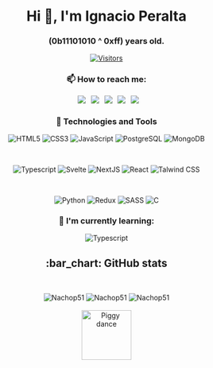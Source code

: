 <h1 align="center">Hi 👋, I'm Ignacio Peralta</h1>
<h3 align="center">(0b11101010 ^ 0xff) years old.</h3>

<div align="center">

[![Visitors](https://api.visitorbadge.io/api/visitors?path=https%3A%2F%2Fgithub.com%2FNachop51%2F&label=Profile%20views&labelColor=%23d9e3f0&countColor=%23f47373)](https://visitorbadge.io/status?path=https%3A%2F%2Fgithub.com%2FNachop51%2F)

</div>
<h3 align="center"> 📫 How to reach me: </h3>

<div align="center">

&ensp;[<img src="https://img.shields.io/badge/Gmail-D14836?style=for-the-badge&logo=gmail&logoColor=white" />](mailto:nachoperalta0@gmail.com)
&ensp;[<img src="https://img.shields.io/badge/linkedin-%230077B5.svg?style=for-the-badge&logo=linkedin&logoColor=white" />](https://www.linkedin.com/in/ignacio-peralta-dev/)
&ensp;[<img src="https://img.shields.io/badge/Twitter-%231DA1F2.svg?style=for-the-badge&logo=Twitter&logoColor=white" />](https://twitter.com/inach0f)
&ensp;[<img src="https://img.shields.io/badge/Instagram-%23E4405F.svg?style=for-the-badge&logo=Instagram&logoColor=white" />](https://www.instagram.com/nachop51/)
&ensp;[<img src="https://img.shields.io/badge/github-%23121011.svg?style=for-the-badge&logo=github&logoColor=white">](https://github.com/Nachop51/)

</div>

<h3 align="center"> 🔧 Technologies and Tools </h3>

<div align="center">

![HTML5](https://img.shields.io/badge/html5-%23E34F26.svg?style=for-the-badge&logo=html5&logoColor=white)
![CSS3](https://img.shields.io/badge/css3-%231572B6.svg?style=for-the-badge&logo=css3&logoColor=white)
![JavaScript](https://img.shields.io/badge/javascript-%23323330.svg?style=for-the-badge&logo=javascript&logoColor=%23F7DF1E)
![PostgreSQL](https://img.shields.io/badge/PostgreSQL-316192?style=for-the-badge&logo=postgresql&logoColor=white)
![MongoDB](https://img.shields.io/badge/MongoDB-%234ea94b.svg?style=for-the-badge&logo=mongodb&logoColor=white)

<br />

![Typescript](https://img.shields.io/badge/TypeScript-007ACC?style=for-the-badge&logo=typescript&logoColor=white)
![Svelte](https://img.shields.io/badge/svelte-%23f1413d.svg?style=for-the-badge&logo=svelte&logoColor=white)
![NextJS](https://img.shields.io/badge/next%20js-000000?style=for-the-badge&logo=nextdotjs&logoColor=white)
![React](https://img.shields.io/badge/react-%2320232a.svg?style=for-the-badge&logo=react&logoColor=%2361DAFB)
![Talwind CSS](https://img.shields.io/badge/Tailwind_CSS-38B2AC?style=for-the-badge&logo=tailwind-css&logoColor=white)

<br />

![Python](https://img.shields.io/badge/python-3670A0?style=for-the-badge&logo=python&logoColor=ffdd54)
![Redux](https://img.shields.io/badge/Redux-593D88?style=for-the-badge&logo=redux&logoColor=white)
![SASS](https://img.shields.io/badge/Sass-CC6699?style=for-the-badge&logo=sass&logoColor=white)
![C](https://img.shields.io/badge/c-%2300599C.svg?style=for-the-badge&logo=c&logoColor=white)

</div>

<h3 align="center"> 🌱 I'm currently learning: </h3>

<div align="center">

![Typescript](https://img.shields.io/badge/TypeScript-007ACC?style=for-the-badge&logo=typescript&logoColor=white)

</div>

<h2 align="center"> :bar_chart: GitHub stats </h2>
  <br />
  <p align="center">
  <img src="https://github-readme-stats.vercel.app/api?username=Nachop51&show_icons=true&count_private=true&theme=dracula&hide_border=true&hide=issues,contribs&bg_color=00000000"  alt="Nachop51" />
  <img src="https://github-readme-stats.vercel.app/api/top-langs/?username=Nachop51&layout=compact&hide_border=true&theme=dracula&bg_color=00000000&langs_count=6&hide=jupyter%20notebook,tex,css,php" alt="Nachop51" />
  <img src="https://github-readme-streak-stats.herokuapp.com?user=Nachop51&theme=dracula&hide_border=true&background=FFFFFF00" alt="Nachop51" />
  <br />
  <br />
  <img src="https://media3.giphy.com/media/UvPOXBnriV9srEPpIS/source.gif" alt="Piggy dance" width=100 height=100 />
</p>
